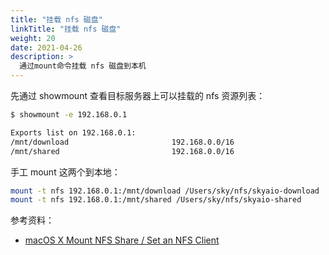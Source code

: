 ```yaml
---
title: "挂载 nfs 磁盘"
linkTitle: "挂载 nfs 磁盘"
weight: 20
date: 2021-04-26
description: >
  通过mount命令挂载 nfs 磁盘到本机
---
```


先通过 showmount 查看目标服务器上可以挂载的 nfs 资源列表：

```bash
$ showmount -e 192.168.0.1 

Exports list on 192.168.0.1:
/mnt/download                       192.168.0.0/16
/mnt/shared                         192.168.0.0/16
```

手工 mount 这两个到本地：

```bash
mount -t nfs 192.168.0.1:/mnt/download /Users/sky/nfs/skyaio-download
mount -t nfs 192.168.0.1:/mnt/shared /Users/sky/nfs/skyaio-shared
```



参考资料：

- [macOS X Mount NFS Share / Set an NFS Client](https://www.cnblogs.com/mouseleo/p/9971661.html)
